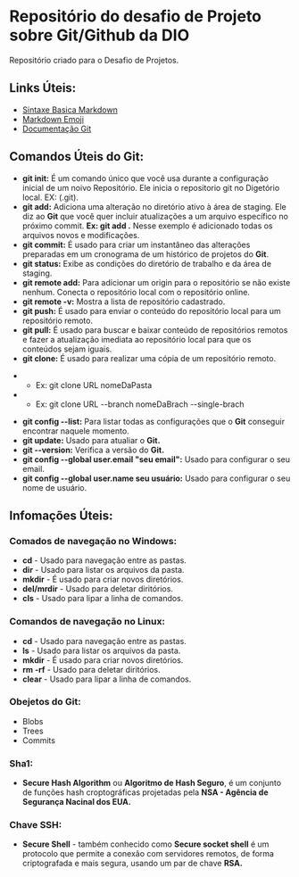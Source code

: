 # Repositório do desafio de Projeto sobre Git/Github da DIO

Repositório criado para o Desafio de Projetos.

## Links Úteis:

 - [Sintaxe Basica Markdown](https://www.markdownguide.org/basic-syntax/)
 - [Markdown Emoji](https://gist.github.com/rxaviers/7360908)
 - [Documentação Git](https://git-scm.com/docs/git/pt_BR)


## Comandos Úteis do Git:

 - **git init:** É um comando único que você usa durante a configuração inicial de um noivo Repositório. Ele inicia o repositorio git no Digetório local. EX: (.git).
 - **git add:**  Adiciona uma alteração no diretório ativo à área de staging. Ele diz ao **Git** que você quer incluir atualizações a um arquivo específico no próximo commit. **Ex: git add .** Nesse exemplo é adicionado todas os arquivos novos e modificações.
 - **git commit:** É usado para criar um instantâneo das alterações preparadas em um cronograma de um histórico de projetos do **Git**.
 - **git status:** Exibe as condições do diretório de trabalho e da área de staging. 
 - **git remote add:** Para adicionar um origin para o repositório se não existe nenhum. Conecta o repositório local com o repositório online.
 - **git remote -v:** Mostra a lista de repositório cadastrado.
 - **git push:** É usado para enviar o conteúdo do repositório local para um repositório remoto.
 - **git pull:** É usado para buscar e baixar conteúdo de repositórios remotos e fazer a atualização imediata ao repositório local para que os conteúdos sejam iguais.
 - **git clone:** É usado para realizar uma cópia de um repositório remoto.
 * * Ex: git clone URL nomeDaPasta
 * * Ex: git clone URL --branch nomeDaBrach --single-brach
 - **git config --list:** Para listar todas as configurações que o **Git** conseguir encontrar naquele momento.
 - **git update:** Usado para atualiar o **Git.**
 - **git --version:** Verifica a versão do **Git.**
 - **git config --global user.email "seu email":** Usado para configurar o seu email.
 - **git config --global user.name seu usuário:** Usado para configurar o seu nome de usuário.

## Infomações Úteis:

### Comados de navegação no Windows:

 - **cd** - Usado para navegação entre as pastas.
 - **dir** - Usado para listar os arquivos da pasta.
 - **mkdir** -  É usado para criar novos diretórios.
 - **del/mrdir** - Usado para deletar diritórios.
 - **cls** - Usado para lipar a linha de comandos.

### Comandos de navegação no Linux:

- **cd** - Usado para navegação entre as pastas.
 - **ls** - Usado para listar os arquivos da pasta.
 - **mkdir** -  É usado para criar novos diretórios.
 - **rm -rf** - Usado para deletar diritórios.
 - **clear** - Usado para lipar a linha de comandos.

### Obejetos do **Git:**

 - Blobs
 - Trees
 - Commits

### Sha1:

 - **Secure Hash Algorithm** ou **Algoritmo de Hash Seguro**, é um conjunto de funções hash croptográficas projetadas pela **NSA - Agência de Segurança Nacinal dos EUA.**

### Chave **SSH**:

 - **Secure Shell** - também conhecido como **Secure socket shell** é um protocolo que permite a conexão com servidores remotos, de forma criptografada e mais segura, usando um par de chave **RSA.**